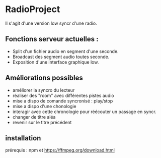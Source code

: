 # RadioProject
Il s'agit d'une version low syncr d'une radio.

## Fonctions serveur actuelles : 

 - Split d'un fichier audio en segment d'une seconde.
 - Broadcast des segment audio toutes seconde.
 - Exposition d'une interface graphique low.

## Améliorations possibles

- améliorer la syncro du lecteur
- réaliser des "room" avec différentes pistes audio
- mise a dispo de comande syncronisé : play/stop
- mise a dispo d'une chonologie
- interagir avec cette chronologie pour réécouter un passage en syncr.
- changer de titre aléa
- revenir sur le titre précédent

## installation

 prérequis : 
npm et https://ffmpeg.org/download.html
